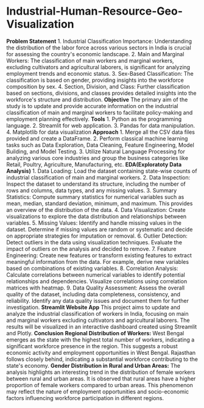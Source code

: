 # Industrial-Human-Resource-Geo-Visualization
**Problem Statement**
    1. Industrial Classification Importance: Understanding the distribution of the labor force across various sectors in India is crucial for assessing the country's economic landscape.
    2. Main and Marginal Workers: The classification of main workers and marginal workers, excluding cultivators and agricultural laborers, is significant for analyzing employment trends and economic status.
    3. Sex-Based Classification: The classification is based on gender, providing insights into the workforce composition by sex.
    4. Section, Division, and Class: Further classification based on sections, divisions, and classes provides detailed insights into the workforce's structure and distribution.
**Objective**
The primary aim of the study is to update and provide accurate information on the industrial classification of main and marginal workers to facilitate policy-making and employment planning effectively.
**Tools**
    1. Python as the programming language.
    2. Streamlit for web application.
    3. Pandas for data manipulation.
    4. Matplotlib for data visualization
**Approach** 
    1. Merge all the CSV data files provided and create a DataFrame.
    2. Perform classical machine learning tasks such as Data Exploration, Data Cleaning, Feature Engineering, Model Building, and Model Testing.
    3. Utilize Natural Language Processing for analyzing various core industries and group the business categories like Retail, Poultry, Agriculture, Manufacturing, etc.
**EDA(Exploratoty Data Analysis)**
    1. Data Loading: Load the dataset containing state-wise counts of industrial classification of main and marginal workers.
    2. Data Inspection: Inspect the dataset to understand its structure, including the number of rows and columns, data types, and any missing values.
    3. Summary Statistics: Compute summary statistics for numerical variables such as mean, median, standard deviation, minimum, and maximum. This provides an overview of the distribution of the data.
    4. Data Visualization: Create visualizations to explore the data distribution and relationships between variables. 
    5. Missing Values: Identify and handle missing values in the dataset. Determine if missing values are random or systematic and decide on appropriate strategies for imputation or removal.
    6. Outlier Detection: Detect outliers in the data using visualization techniques. Evaluate the impact of outliers on the analysis and decided to remove.
    7. Feature Engineering: Create new features or transform existing features to extract meaningful information from the data. For example, derive new variables based on combinations of existing variables. 
    8. Correlation Analysis: Calculate correlations between numerical variables to identify potential relationships and dependencies. Visualize correlations using correlation matrices with heatmap.
    9. Data Quality Assessment: Assess the overall quality of the dataset, including data completeness, consistency, and reliability. Identify any data quality issues and document them for further investigation.
**Streamlit Website App**
This project aims to update and analyze the industrial classification of workers in India, focusing on main and marginal workers excluding cultivators and agricultural laborers. The results will be visualized in an interactive dashboard created using Streamlit and Plotly.
**Conclusion**
**Regional Distribution of Workers:**
West Bengal emerges as the state with the highest total number of workers, indicating a significant workforce presence in the region. This suggests a robust economic activity and employment opportunities in West Bengal.
Rajasthan follows closely behind, indicating a substantial workforce contributing to the state's economy.
**Gender Distribution in Rural and Urban Areas:**
The analysis highlights an interesting trend in the distribution of female workers between rural and urban areas. It is observed that rural areas have a higher proportion of female workers compared to urban areas. This phenomenon may reflect the nature of employment opportunities and socio-economic factors influencing workforce participation in different regions.

